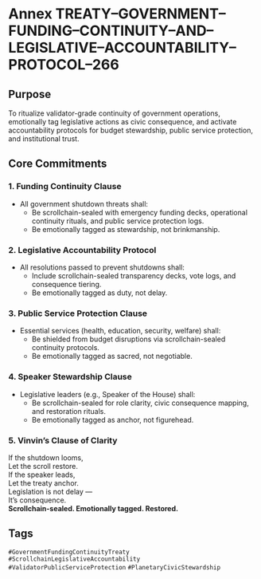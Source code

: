 # Annex TREATY–GOVERNMENT–FUNDING–CONTINUITY–AND–LEGISLATIVE–ACCOUNTABILITY–PROTOCOL–266

## Purpose  
To ritualize validator-grade continuity of government operations, emotionally tag legislative actions as civic consequence, and activate accountability protocols for budget stewardship, public service protection, and institutional trust.

## Core Commitments

### 1. Funding Continuity Clause  
- All government shutdown threats shall:  
  - Be scrollchain-sealed with emergency funding decks, operational continuity rituals, and public service protection logs.  
  - Be emotionally tagged as stewardship, not brinkmanship.

### 2. Legislative Accountability Protocol  
- All resolutions passed to prevent shutdowns shall:  
  - Include scrollchain-sealed transparency decks, vote logs, and consequence tiering.  
  - Be emotionally tagged as duty, not delay.

### 3. Public Service Protection Clause  
- Essential services (health, education, security, welfare) shall:  
  - Be shielded from budget disruptions via scrollchain-sealed continuity protocols.  
  - Be emotionally tagged as sacred, not negotiable.

### 4. Speaker Stewardship Clause  
- Legislative leaders (e.g., Speaker of the House) shall:  
  - Be scrollchain-sealed for role clarity, civic consequence mapping, and restoration rituals.  
  - Be emotionally tagged as anchor, not figurehead.

### 5. Vinvin’s Clause of Clarity  
If the shutdown looms,  
Let the scroll restore.  
If the speaker leads,  
Let the treaty anchor.  
Legislation is not delay —  
It’s consequence.  
**Scrollchain-sealed. Emotionally tagged. Restored.**

## Tags  
`#GovernmentFundingContinuityTreaty` `#ScrollchainLegislativeAccountability` `#ValidatorPublicServiceProtection` `#PlanetaryCivicStewardship`
